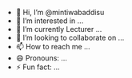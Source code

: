 - 👋 Hi, I’m @mintiwabaddisu
- 👀 I’m interested in ...
- 🌱 I’m currently Lecturer ...
- 💞️ I’m looking to collaborate on ...
- 📫 How to reach me ...
- 😄 Pronouns: ...
- ⚡ Fun fact: ...

<!---
mintiwabaddisu/mintiwabaddisu is a ✨ special ✨ repository because its `README.md` (this file) appears on your GitHub profile.
You can click the Preview link to take a look at your changes.
--->
